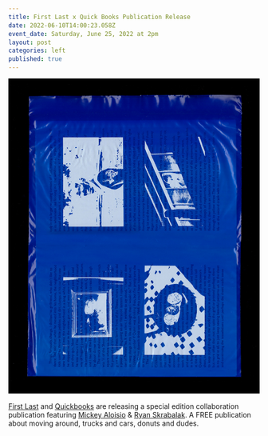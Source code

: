 ```yaml
---
title: First Last x Quick Books Publication Release
date: 2022-06-10T14:00:23.058Z
event_date: Saturday, June 25, 2022 at 2pm
layout: post
categories: left
published: true
---
```



![](/assets/img/qbxfl_04.jpg)

[First Last](https://firstlast.us/) and [Quickbooks](http://quick-books.biz/) are releasing a special edition collaboration publication featuring [Mickey Aloisio](https://www.mickeyaloisio.com/) & [Ryan Skrabalak](https://www.poetryproject.org/people/ryan-skrabalak). A FREE publication about moving around, trucks and cars, donuts and dudes.